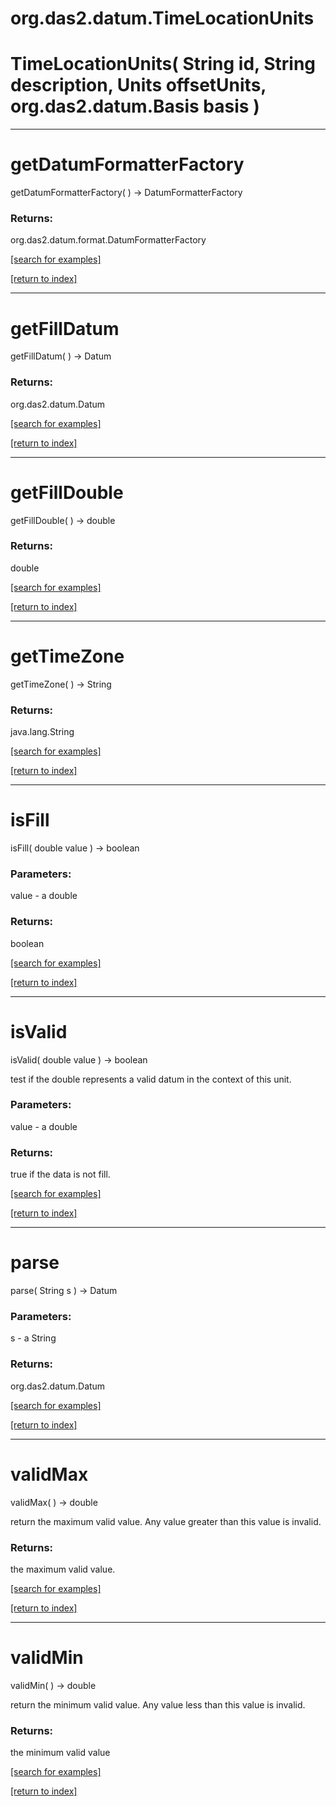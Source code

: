 # org.das2.datum.TimeLocationUnits



# TimeLocationUnits( String id, String description, Units offsetUnits, org.das2.datum.Basis basis )


***
<a name="getDatumFormatterFactory"></a>
# getDatumFormatterFactory
getDatumFormatterFactory(  ) &rarr; DatumFormatterFactory



### Returns:
org.das2.datum.format.DatumFormatterFactory


<a href="https://github.com/autoplot/dev/search?q=getDatumFormatterFactory&unscoped_q=getDatumFormatterFactory">[search for examples]</a>

<a href="https://github.com/autoplot/documentation/blob/master/javadoc/index-all.md">[return to index]</a>

***
<a name="getFillDatum"></a>
# getFillDatum
getFillDatum(  ) &rarr; Datum



### Returns:
org.das2.datum.Datum


<a href="https://github.com/autoplot/dev/search?q=getFillDatum&unscoped_q=getFillDatum">[search for examples]</a>

<a href="https://github.com/autoplot/documentation/blob/master/javadoc/index-all.md">[return to index]</a>

***
<a name="getFillDouble"></a>
# getFillDouble
getFillDouble(  ) &rarr; double



### Returns:
double


<a href="https://github.com/autoplot/dev/search?q=getFillDouble&unscoped_q=getFillDouble">[search for examples]</a>

<a href="https://github.com/autoplot/documentation/blob/master/javadoc/index-all.md">[return to index]</a>

***
<a name="getTimeZone"></a>
# getTimeZone
getTimeZone(  ) &rarr; String



### Returns:
java.lang.String


<a href="https://github.com/autoplot/dev/search?q=getTimeZone&unscoped_q=getTimeZone">[search for examples]</a>

<a href="https://github.com/autoplot/documentation/blob/master/javadoc/index-all.md">[return to index]</a>

***
<a name="isFill"></a>
# isFill
isFill( double value ) &rarr; boolean



### Parameters:
value - a double

### Returns:
boolean


<a href="https://github.com/autoplot/dev/search?q=isFill&unscoped_q=isFill">[search for examples]</a>

<a href="https://github.com/autoplot/documentation/blob/master/javadoc/index-all.md">[return to index]</a>

***
<a name="isValid"></a>
# isValid
isValid( double value ) &rarr; boolean

test if the double represents a valid datum in the context of this unit.

### Parameters:
value - a double

### Returns:
true if the data is not fill.

<a href="https://github.com/autoplot/dev/search?q=isValid&unscoped_q=isValid">[search for examples]</a>

<a href="https://github.com/autoplot/documentation/blob/master/javadoc/index-all.md">[return to index]</a>

***
<a name="parse"></a>
# parse
parse( String s ) &rarr; Datum



### Parameters:
s - a String

### Returns:
org.das2.datum.Datum


<a href="https://github.com/autoplot/dev/search?q=parse&unscoped_q=parse">[search for examples]</a>

<a href="https://github.com/autoplot/documentation/blob/master/javadoc/index-all.md">[return to index]</a>

***
<a name="validMax"></a>
# validMax
validMax(  ) &rarr; double

return the maximum valid value.  Any value greater than this value is invalid.

### Returns:
the maximum valid value.

<a href="https://github.com/autoplot/dev/search?q=validMax&unscoped_q=validMax">[search for examples]</a>

<a href="https://github.com/autoplot/documentation/blob/master/javadoc/index-all.md">[return to index]</a>

***
<a name="validMin"></a>
# validMin
validMin(  ) &rarr; double

return the minimum valid value.  Any value less than this value is invalid.

### Returns:
the minimum valid value

<a href="https://github.com/autoplot/dev/search?q=validMin&unscoped_q=validMin">[search for examples]</a>

<a href="https://github.com/autoplot/documentation/blob/master/javadoc/index-all.md">[return to index]</a>

